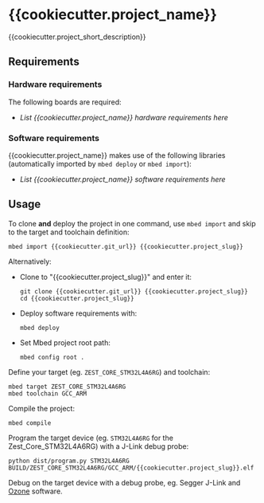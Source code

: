 # {{cookiecutter.project_name}}
{{cookiecutter.project_short_description}}

## Requirements
### Hardware requirements
The following boards are required:
- *List {{cookiecutter.project_name}} hardware requirements here*

### Software requirements
{{cookiecutter.project_name}} makes use of the following libraries (automatically
imported by `mbed deploy` or `mbed import`):
- *List {{cookiecutter.project_name}} software requirements here*

## Usage
To clone **and** deploy the project in one command, use `mbed import` and skip to the
target and toolchain definition:
```shell
mbed import {{cookiecutter.git_url}} {{cookiecutter.project_slug}}
```

Alternatively:

- Clone to "{{cookiecutter.project_slug}}" and enter it:
  ```shell
  git clone {{cookiecutter.git_url}} {{cookiecutter.project_slug}}
  cd {{cookiecutter.project_slug}}
  ```

- Deploy software requirements with:
  ```shell
  mbed deploy
  ```

- Set Mbed project root path:
  ```shell
  mbed config root .
  ```

Define your target (eg. `ZEST_CORE_STM32L4A6RG`) and toolchain:
```shell
mbed target ZEST_CORE_STM32L4A6RG
mbed toolchain GCC_ARM
```

Compile the project:
```shell
mbed compile
```

Program the target device (eg. `STM32L4A6RG` for the Zest_Core_STM32L4A6RG) with a J-Link
debug probe:
```shell
python dist/program.py STM32L4A6RG BUILD/ZEST_CORE_STM32L4A6RG/GCC_ARM/{{cookiecutter.project_slug}}.elf
```

Debug on the target device with a debug probe, eg. Segger J-Link and
[Ozone](https://www.segger.com/products/development-tools/ozone-j-link-debugger)
software.
